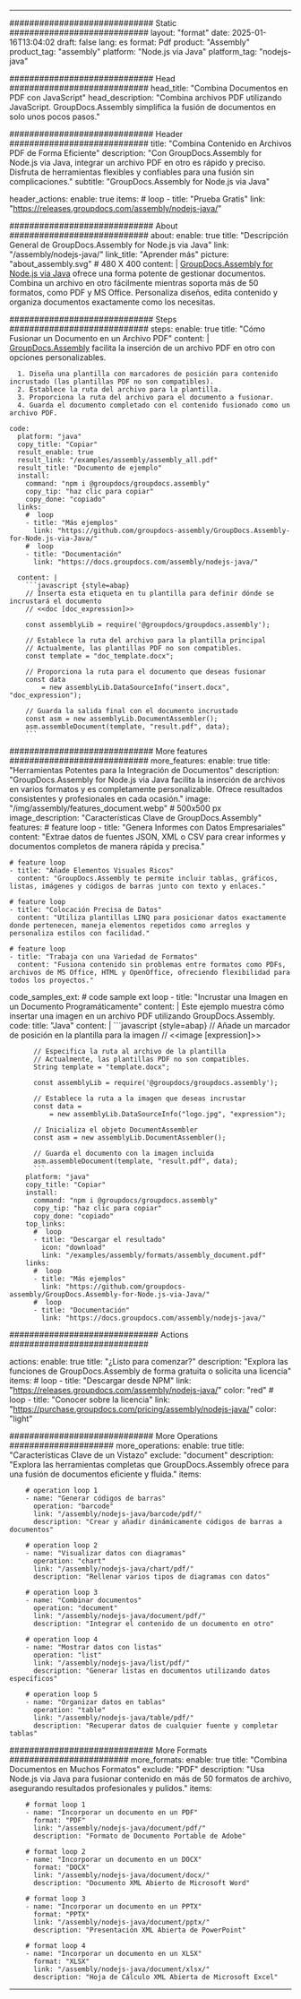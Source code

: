



---
############################# Static ############################
layout: "format"
date:  2025-01-16T13:04:02
draft: false
lang: es
format: Pdf
product: "Assembly"
product_tag: "assembly"
platform: "Node.js via Java"
platform_tag: "nodejs-java"

############################# Head ############################
head_title: "Combina Documentos en PDF con JavaScript"
head_description: "Combina archivos PDF utilizando JavaScript. GroupDocs.Assembly simplifica la fusión de documentos en solo unos pocos pasos."

############################# Header ############################
title: "Combina Contenido en Archivos PDF de Forma Eficiente" 
description: "Con GroupDocs.Assembly for Node.js via Java, integrar un archivo PDF en otro es rápido y preciso. Disfruta de herramientas flexibles y confiables para una fusión sin complicaciones."
subtitle: "GroupDocs.Assembly for Node.js via Java" 

header_actions:
  enable: true
  items:
    #  loop
    - title: "Prueba Gratis"
      link: "https://releases.groupdocs.com/assembly/nodejs-java/"
      
############################# About ############################
about:
    enable: true
    title: "Descripción General de GroupDocs.Assembly for Node.js via Java"
    link: "/assembly/nodejs-java/"
    link_title: "Aprender más"
    picture: "about_assembly.svg" # 480 X 400
    content: |
       [GroupDocs.Assembly for Node.js via Java](/assembly/nodejs-java/) ofrece una forma potente de gestionar documentos. Combina un archivo en otro fácilmente mientras soporta más de 50 formatos, como PDF y MS Office. Personaliza diseños, edita contenido y organiza documentos exactamente como los necesitas.

############################# Steps ############################
steps:
    enable: true
    title: "Cómo Fusionar un Documento en un Archivo PDF"
    content: |
      [GroupDocs.Assembly](/assembly/nodejs-java/) facilita la inserción de un archivo PDF en otro con opciones personalizables.
      
      1. Diseña una plantilla con marcadores de posición para contenido incrustado (las plantillas PDF no son compatibles).
      2. Establece la ruta del archivo para la plantilla.
      3. Proporciona la ruta del archivo para el documento a fusionar.
      4. Guarda el documento completado con el contenido fusionado como un archivo PDF.
   
    code:
      platform: "java"
      copy_title: "Copiar"
      result_enable: true
      result_link: "/examples/assembly/assembly_all.pdf"
      result_title: "Documento de ejemplo"
      install:
        command: "npm i @groupdocs/groupdocs.assembly"
        copy_tip: "haz clic para copiar"
        copy_done: "copiado"
      links:
        #  loop
        - title: "Más ejemplos"
          link: "https://github.com/groupdocs-assembly/GroupDocs.Assembly-for-Node.js-via-Java/"
        #  loop
        - title: "Documentación"
          link: "https://docs.groupdocs.com/assembly/nodejs-java/"
          
      content: |
        ```javascript {style=abap}
        // Inserta esta etiqueta en tu plantilla para definir dónde se incrustará el documento
        // <<doc [doc_expression]>>
    
        const assemblyLib = require('@groupdocs/groupdocs.assembly');

        // Establece la ruta del archivo para la plantilla principal
        // Actualmente, las plantillas PDF no son compatibles.
        const template = "doc_template.docx";

        // Proporciona la ruta para el documento que deseas fusionar
        const data 
            = new assemblyLib.DataSourceInfo("insert.docx", "doc_expression");

        // Guarda la salida final con el documento incrustado
        const asm = new assemblyLib.DocumentAssembler();
        asm.assembleDocument(template, "result.pdf", data);
        ```           

############################# More features ############################
more_features:
  enable: true
  title: "Herramientas Potentes para la Integración de Documentos"
  description: "GroupDocs.Assembly for Node.js via Java facilita la inserción de archivos en varios formatos y es completamente personalizable. Ofrece resultados consistentes y profesionales en cada ocasión."
  image: "/img/assembly/features_document.webp" # 500x500 px
  image_description: "Características Clave de GroupDocs.Assembly"
  features:
    # feature loop
    - title: "Genera Informes con Datos Empresariales"
      content: "Extrae datos de fuentes JSON, XML o CSV para crear informes y documentos completos de manera rápida y precisa."

    # feature loop
    - title: "Añade Elementos Visuales Ricos"
      content: "GroupDocs.Assembly te permite incluir tablas, gráficos, listas, imágenes y códigos de barras junto con texto y enlaces."

    # feature loop
    - title: "Colocación Precisa de Datos"
      content: "Utiliza plantillas LINQ para posicionar datos exactamente donde pertenecen, maneja elementos repetidos como arreglos y personaliza estilos con facilidad."

    # feature loop
    - title: "Trabaja con una Variedad de Formatos"
      content: "Fusiona contenido sin problemas entre formatos como PDFs, archivos de MS Office, HTML y OpenOffice, ofreciendo flexibilidad para todos los proyectos."
      
  code_samples_ext:
    # code sample ext loop
    - title: "Incrustar una Imagen en un Documento Programáticamente"
      content: |
        Este ejemplo muestra cómo insertar una imagen en un archivo PDF utilizando GroupDocs.Assembly.
      code:
        title: "Java"
        content: |
          ```javascript {style=abap}
          // Añade un marcador de posición en la plantilla para la imagen
          // <<image [expression]>>

          // Especifica la ruta al archivo de la plantilla
          // Actualmente, las plantillas PDF no son compatibles.
          String template = "template.docx";
          
          const assemblyLib = require('@groupdocs/groupdocs.assembly');

          // Establece la ruta a la imagen que deseas incrustar
          const data =
              = new assemblyLib.DataSourceInfo("logo.jpg", "expression");

          // Inicializa el objeto DocumentAssembler
          const asm = new assemblyLib.DocumentAssembler();

          // Guarda el documento con la imagen incluida
          asm.assembleDocument(template, "result.pdf", data);
          ```
        platform: "java"
        copy_title: "Copiar"
        install:
          command: "npm i @groupdocs/groupdocs.assembly"
          copy_tip: "haz clic para copiar"
          copy_done: "copiado"
        top_links:
          #  loop
          - title: "Descargar el resultado"
            icon: "download"
            link: "/examples/assembly/formats/assembly_document.pdf"
        links:
          #  loop
          - title: "Más ejemplos"
            link: "https://github.com/groupdocs-assembly/GroupDocs.Assembly-for-Node.js-via-Java/"
          #  loop
          - title: "Documentación"
            link: "https://docs.groupdocs.com/assembly/nodejs-java/"
            

            


############################## Actions ############################

actions:
  enable: true
  title: "¿Listo para comenzar?"
  description: "Explora las funciones de GroupDocs.Assembly de forma gratuita o solicita una licencia"
  items:
    #  loop
    - title: "Descargar desde NPM"
      link: "https://releases.groupdocs.com/assembly/nodejs-java/"
      color: "red"
        #  loop
    - title: "Conocer sobre la licencia"
      link: "https://purchase.groupdocs.com/pricing/assembly/nodejs-java/"
      color: "light"


############################# More Operations #####################
more_operations:
    enable: true
    title: "Características Clave de un Vistazo"
    exclude: "document"
    description: "Explora las herramientas completas que GroupDocs.Assembly ofrece para una fusión de documentos eficiente y fluida."
    items: 
          
        # operation loop 1
        - name: "Generar códigos de barras"
          operation: "barcode"
          link: "/assembly/nodejs-java/barcode/pdf/"
          description: "Crear y añadir dinámicamente códigos de barras a documentos"

        # operation loop 2
        - name: "Visualizar datos con diagramas"
          operation: "chart"
          link: "/assembly/nodejs-java/chart/pdf/"
          description: "Rellenar varios tipos de diagramas con datos"

        # operation loop 3
        - name: "Combinar documentos"
          operation: "document"
          link: "/assembly/nodejs-java/document/pdf/"
          description: "Integrar el contenido de un documento en otro"

        # operation loop 4
        - name: "Mostrar datos con listas"
          operation: "list"
          link: "/assembly/nodejs-java/list/pdf/"
          description: "Generar listas en documentos utilizando datos específicos"

        # operation loop 5
        - name: "Organizar datos en tablas"
          operation: "table"
          link: "/assembly/nodejs-java/table/pdf/"
          description: "Recuperar datos de cualquier fuente y completar tablas"
         
          
############################# More Formats ########################
more_formats:
    enable: true
    title: "Combina Documentos en Muchos Formatos"
    exclude: "PDF"
    description: "Usa Node.js via Java para fusionar contenido en más de 50 formatos de archivo, asegurando resultados profesionales y pulidos."
    items: 
          
        # format loop 1
        - name: "Incorporar un documento en un PDF"
          format: "PDF"
          link: "/assembly/nodejs-java/document/pdf/"
          description: "Formato de Documento Portable de Adobe"
          
        # format loop 2
        - name: "Incorporar un documento en un DOCX"
          format: "DOCX"
          link: "/assembly/nodejs-java/document/docx/"
          description: "Documento XML Abierto de Microsoft Word"
          
        # format loop 3
        - name: "Incorporar un documento en un PPTX"
          format: "PPTX"
          link: "/assembly/nodejs-java/document/pptx/"
          description: "Presentación XML Abierta de PowerPoint"
          
        # format loop 4
        - name: "Incorporar un documento en un XLSX"
          format: "XLSX"
          link: "/assembly/nodejs-java/document/xlsx/"
          description: "Hoja de Cálculo XML Abierta de Microsoft Excel"


          

---